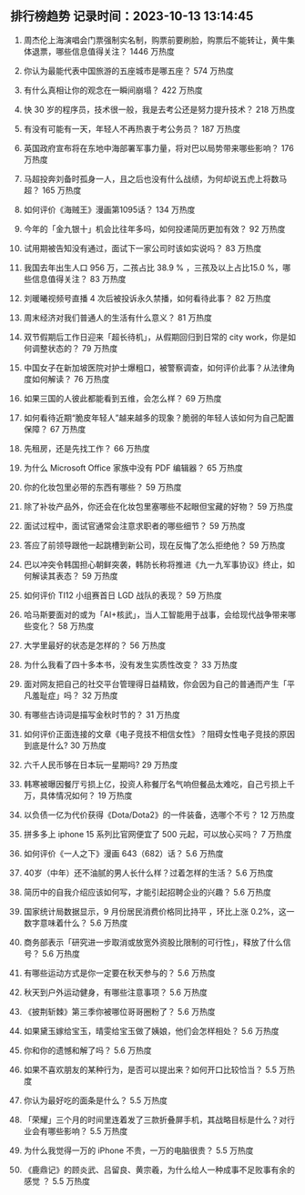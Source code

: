 
## 排行榜趋势 记录时间：2023-10-13 13:14:45
  
  1. 周杰伦上海演唱会门票强制实名制，购票前要刷脸，购票后不能转让，黄牛集体退票，哪些信息值得关注？ 1446 万热度
    
  2. 你认为最能代表中国旅游的五座城市是哪五座？ 574 万热度
    
  3. 有什么真相让你的观念在一瞬间崩塌？ 422 万热度
    
  4. 快 30 岁的程序员，技术很一般，我是去考公还是努力提升技术？ 218 万热度
    
  5. 有没有可能有一天，年轻人不再热衷于考公务员？ 187 万热度
    
  6. 英国政府宣布将在东地中海部署军事力量，将对巴以局势带来哪些影响？ 176 万热度
    
  7. 马超投奔刘备时孤身一人，且之后也没有什么战绩，为何却说五虎上将数马超？ 165 万热度
    
  8. 如何评价《海贼王》漫画第1095话？ 134 万热度
    
  9. 今年的「金九银十」机会比往年多吗，如何投递简历更加有效？ 92 万热度
    
  10. 试用期被告知没有通过，面试下一家公司时该如实说吗？ 83 万热度
    
  11. 我国去年出生人口 956 万，二孩占比 38.9 % ，三孩及以上占比15.0 %，哪些信息值得关注？ 83 万热度
    
  12. 刘暖曦视频号直播 4 次后被投诉永久禁播，如何看待此事？ 82 万热度
    
  13. 周末经济对我们普通人的生活有什么意义？ 81 万热度
    
  14. 双节假期后工作日迎来「超长待机」，从假期回归到日常的 city work，你是如何调整状态的？ 79 万热度
    
  15. 中国女子在新加坡医院对护士爆粗口，被警察调查，如何评价此事？从法律角度如何解读？ 76 万热度
    
  16. 如果三国的人彼此都能看到五维，会怎么样？ 69 万热度
    
  17. 如何看待近期“脆皮年轻人”越来越多的现象？脆弱的年轻人该如何为自己配置保障？ 67 万热度
    
  18. 先租房，还是先找工作？ 66 万热度
    
  19. 为什么 Microsoft Office 家族中没有 PDF 编辑器？ 65 万热度
    
  20. 你的化妆包里必带的东西有哪些？ 59 万热度
    
  21. 除了补妆产品外，你还会在化妆包里塞哪些不起眼但宝藏的好物？ 59 万热度
    
  22. 面试过程中，面试官通常会注意求职者的哪些细节？ 59 万热度
    
  23. 答应了前领导跟他一起跳槽到新公司，现在反悔了怎么拒绝他？ 59 万热度
    
  24. 巴以冲突令韩国担心朝鲜突袭，韩防长称将推进《九一九军事协议》终止，如何解读其表态？ 59 万热度
    
  25. 如何评价 TI12 小组赛首日 LGD 战队的表现？ 59 万热度
    
  26. 哈马斯要面对的或为「AI+核武」，当人工智能用于战事，会给现代战争带来哪些变化？ 58 万热度
    
  27. 大学里最好的状态是怎样的？ 56 万热度
    
  28. 为什么我看了四十多本书，没有发生实质性改变？ 33 万热度
    
  29. 面对网友把自己的社交平台管理得日益精致，你会因为自己的普通而产生「平凡羞耻症」吗？ 32 万热度
    
  30. 有哪些古诗词是描写金秋时节的？ 31 万热度
    
  31. 如何评价正面连接的文章《电子竞技不相信女性》？阻碍女性电子竞技的原因到底是什么? 30 万热度
    
  32. 六千人民币够在日本玩一星期吗? 29 万热度
    
  33. 韩寒被曝因餐厅亏损上亿，投资人称餐厅名气响但餐品太难吃，自己亏损上千万，具体情况如何？ 19 万热度
    
  34. 以负债一亿为代价获得《Dota/Dota2》的一件装备，选哪个不亏？ 12 万热度
    
  35. 拼多多上 iphone 15 系列比官网便宜了 500 元起，可以放心买吗？ 7 万热度
    
  36. 如何评价《一人之下》漫画 643（682）话？ 5.6 万热度
    
  37. 40岁（中年）还不油腻的男人长什么样？过着怎样的生活？ 5.6 万热度
    
  38. 简历中的自我介绍应该如何写，才能引起招聘企业的兴趣？ 5.6 万热度
    
  39. 国家统计局数据显示，9 月份居民消费价格同比持平 ，环比上涨 0.2%，这一数字意味着什么？ 5.6 万热度
    
  40. 商务部表示「研究进一步取消或放宽外资股比限制的可行性」，释放了什么信号？ 5.6 万热度
    
  41. 有哪些运动方式是你一定要在秋天参与的？ 5.6 万热度
    
  42. 秋天到户外运动健身，有哪些注意事项？ 5.6 万热度
    
  43. 《披荆斩棘》第三季你被哪位哥哥圈粉了？ 5.6 万热度
    
  44. 如果黛玉嫁给宝玉，晴雯给宝玉做了姨娘，他们会怎样相处？ 5.6 万热度
    
  45. 你和你的遗憾和解了吗？ 5.6 万热度
    
  46. 如果不喜欢朋友的某种行为，是否可以提出来？如何开口比较恰当？ 5.5 万热度
    
  47. 你认为最好吃的面条是什么？ 5.5 万热度
    
  48. 「荣耀」三个月的时间里连着发了三款折叠屏手机，其战略目标是什么？对行业会有哪些影响？ 5.5 万热度
    
  49. 为什么我觉得一万的 iPhone 不贵，一万的电脑很贵？ 5.5 万热度
    
  50. 《鹿鼎记》的顾炎武、吕留良、黄宗羲，为什么给人一种成事不足败事有余的感觉 ？ 5.5 万热度
    